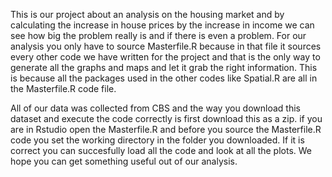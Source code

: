 This is our project about an analysis on the housing market and by calculating the increase in house prices by the increase in income we can see how big the problem really is 
and if there is even a problem. For our analysis you only have to source Masterfile.R because in that file it sources every other code we have written for the project and that is the only way to generate all the graphs and maps and let it grab the right information. This is because all the packages used in the other codes like Spatial.R are all in the Masterfile.R code file.

All of our data was collected from CBS and the way you download this dataset and execute the code correctly is first download this as a zip. if you are in Rstudio open the Masterfile.R and before you source the Masterfile.R code you set the working directory in the folder you downloaded. If it is correct you can succesfully load all the code and look at all the plots. We hope you can get something useful out of our analysis.
